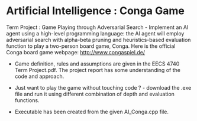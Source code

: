 # Artificial Intelligence : Conga Game
Term Project : Game Playing through Adversarial Search -
Implement an AI agent using a high-level programming language: the AI agent will employ adversarial search with alpha-beta pruning and heuristics-based evaluation function to play a two-person board game, Conga. Here is the official Conga board game webpage: http://www.congaspiel.de/

* Game definition, rules and assumptions are given in the EECS 4740 Term Project.pdf. The project report has some understanding of the code and approach.

* Just want to play the game without touching code ? -  download the .exe file and run it using different combination of depth and evaluation functions. 

* Executable  has been created from the given AI_Conga.cpp file.
